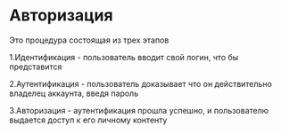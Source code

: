 # Авторизация

Это процедура состоящая из трех этапов

1.Идентификация - пользователь вводит свой логин, что бы представится

2.Аутентификация - пользователь доказывает что он действительно владелец аккаунта, введя пароль

3.Авторизация - аутентификация прошла успешно, и пользователю выдается доступ к его личному контенту


